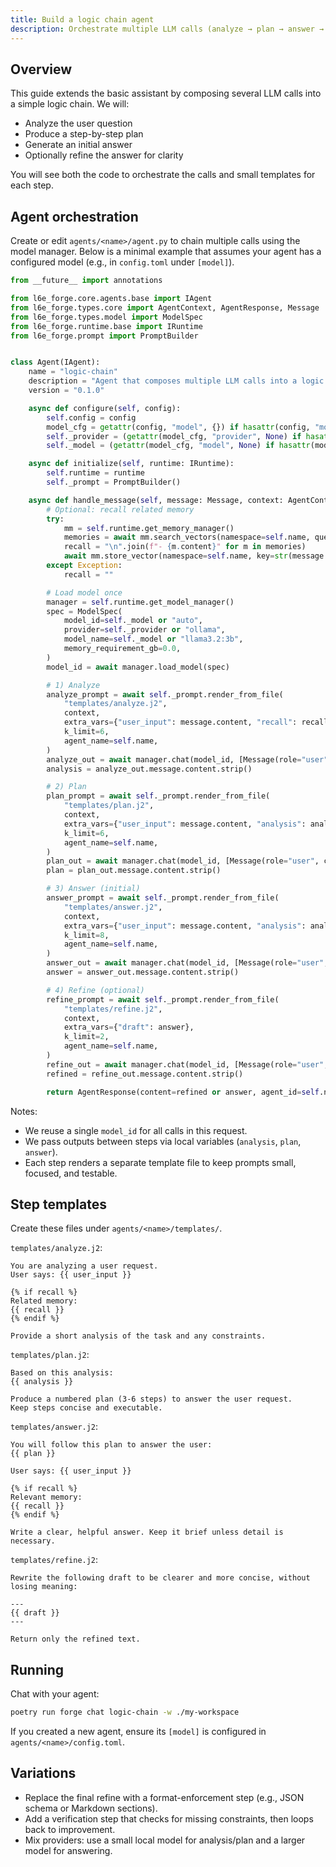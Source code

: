 ```yaml
---
title: Build a logic chain agent
description: Orchestrate multiple LLM calls (analyze → plan → answer → refine) in your agent.
---
```


## Overview

This guide extends the basic assistant by composing several LLM calls into a simple logic chain. We will:

- Analyze the user question
- Produce a step-by-step plan
- Generate an initial answer
- Optionally refine the answer for clarity

You will see both the code to orchestrate the calls and small templates for each step.

## Agent orchestration

Create or edit `agents/<name>/agent.py` to chain multiple calls using the model manager. Below is a minimal example that assumes your agent has a configured model (e.g., in `config.toml` under `[model]`).

```python
from __future__ import annotations

from l6e_forge.core.agents.base import IAgent
from l6e_forge.types.core import AgentContext, AgentResponse, Message
from l6e_forge.types.model import ModelSpec
from l6e_forge.runtime.base import IRuntime
from l6e_forge.prompt import PromptBuilder


class Agent(IAgent):
    name = "logic-chain"
    description = "Agent that composes multiple LLM calls into a logic chain"
    version = "0.1.0"

    async def configure(self, config):
        self.config = config
        model_cfg = getattr(config, "model", {}) if hasattr(config, "model") else (config.get("model", {}) if isinstance(config, dict) else {})
        self._provider = (getattr(model_cfg, "provider", None) if hasattr(model_cfg, "provider") else model_cfg.get("provider")) if model_cfg else None
        self._model = (getattr(model_cfg, "model", None) if hasattr(model_cfg, "model") else model_cfg.get("model")) if model_cfg else None

    async def initialize(self, runtime: IRuntime):
        self.runtime = runtime
        self._prompt = PromptBuilder()

    async def handle_message(self, message: Message, context: AgentContext) -> AgentResponse:
        # Optional: recall related memory
        try:
            mm = self.runtime.get_memory_manager()
            memories = await mm.search_vectors(namespace=self.name, query=message.content, limit=3)
            recall = "\n".join(f"- {m.content}" for m in memories)
            await mm.store_vector(namespace=self.name, key=str(message.message_id), content=message.content, metadata={"role": message.role})
        except Exception:
            recall = ""

        # Load model once
        manager = self.runtime.get_model_manager()
        spec = ModelSpec(
            model_id=self._model or "auto",
            provider=self._provider or "ollama",
            model_name=self._model or "llama3.2:3b",
            memory_requirement_gb=0.0,
        )
        model_id = await manager.load_model(spec)

        # 1) Analyze
        analyze_prompt = await self._prompt.render_from_file(
            "templates/analyze.j2",
            context,
            extra_vars={"user_input": message.content, "recall": recall},
            k_limit=6,
            agent_name=self.name,
        )
        analyze_out = await manager.chat(model_id, [Message(role="user", content=analyze_prompt)])
        analysis = analyze_out.message.content.strip()

        # 2) Plan
        plan_prompt = await self._prompt.render_from_file(
            "templates/plan.j2",
            context,
            extra_vars={"user_input": message.content, "analysis": analysis},
            k_limit=6,
            agent_name=self.name,
        )
        plan_out = await manager.chat(model_id, [Message(role="user", content=plan_prompt)])
        plan = plan_out.message.content.strip()

        # 3) Answer (initial)
        answer_prompt = await self._prompt.render_from_file(
            "templates/answer.j2",
            context,
            extra_vars={"user_input": message.content, "analysis": analysis, "plan": plan, "recall": recall},
            k_limit=8,
            agent_name=self.name,
        )
        answer_out = await manager.chat(model_id, [Message(role="user", content=answer_prompt)])
        answer = answer_out.message.content.strip()

        # 4) Refine (optional)
        refine_prompt = await self._prompt.render_from_file(
            "templates/refine.j2",
            context,
            extra_vars={"draft": answer},
            k_limit=2,
            agent_name=self.name,
        )
        refine_out = await manager.chat(model_id, [Message(role="user", content=refine_prompt)])
        refined = refine_out.message.content.strip()

        return AgentResponse(content=refined or answer, agent_id=self.name, response_time=0.0)
```

Notes:

- We reuse a single `model_id` for all calls in this request.
- We pass outputs between steps via local variables (`analysis`, `plan`, `answer`).
- Each step renders a separate template file to keep prompts small, focused, and testable.

## Step templates

Create these files under `agents/<name>/templates/`.

`templates/analyze.j2`:

```jinja
You are analyzing a user request.
User says: {{ user_input }}

{% if recall %}
Related memory:
{{ recall }}
{% endif %}

Provide a short analysis of the task and any constraints.
```

`templates/plan.j2`:

```jinja
Based on this analysis:
{{ analysis }}

Produce a numbered plan (3-6 steps) to answer the user request.
Keep steps concise and executable.
```

`templates/answer.j2`:

```jinja
You will follow this plan to answer the user:
{{ plan }}

User says: {{ user_input }}

{% if recall %}
Relevant memory:
{{ recall }}
{% endif %}

Write a clear, helpful answer. Keep it brief unless detail is necessary.
```

`templates/refine.j2`:

```jinja
Rewrite the following draft to be clearer and more concise, without losing meaning:

---
{{ draft }}
---

Return only the refined text.
```

## Running

Chat with your agent:

```bash
poetry run forge chat logic-chain -w ./my-workspace
```

If you created a new agent, ensure its `[model]` is configured in `agents/<name>/config.toml`.

## Variations

- Replace the final refine with a format-enforcement step (e.g., JSON schema or Markdown sections).
- Add a verification step that checks for missing constraints, then loops back to improvement.
- Mix providers: use a small local model for analysis/plan and a larger model for answering.


